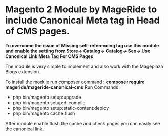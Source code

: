 # Magento 2 Module by MageRide to include Canonical Meta tag in Head of CMS pages.

**To overcome the issue of Missing self-referencing tag use this module and enable the setting from Store-> Catalog-> Catalog-> Seo-> Use Canonical Link Meta Tag For CMS Pages**

The module is very simple to implement and also work with the Mageplaza Blogs extension.

To install the module run composer command : **composer require mageride/mageride-canonical-cms**
Run Commands :
<ul> 
<li>php bin/magento setup:upgrade</li>
<li>php bin/magento setup:di:compile</li>
<li>php bin/magento setup:static-content:deploy</li>
<li>php bin/magento cache:flush</li>
</ul> 

After module enable flush the cache and check pages you can easily see the canonical link.
